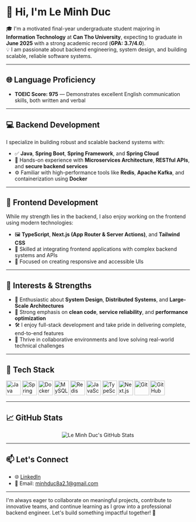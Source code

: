 # 👋 Hi, I'm Le Minh Duc

🎓 I'm a motivated final-year undergraduate student majoring in **Information Technology** at **Can Tho University**, expecting to graduate in **June 2025** with a strong academic record (**GPA: 3.7/4.0**).  
💡 I am passionate about backend engineering, system design, and building scalable, reliable software systems.

---

## 🌐 Language Proficiency

- **TOEIC Score: 975** — Demonstrates excellent English communication skills, both written and verbal

---

## 💻 Backend Development

I specialize in building robust and scalable backend systems with:
- ✅ **Java**, **Spring Boot**, **Spring Framework**, and **Spring Cloud**
- 🧱 Hands-on experience with **Microservices Architecture**, **RESTful APIs**, and **secure backend services**
- ⚙️ Familiar with high-performance tools like **Redis**, **Apache Kafka**, and containerization using **Docker**

---

## 🎨 Frontend Development

While my strength lies in the backend, I also enjoy working on the frontend using modern technologies:
- 🖼️ **TypeScript**, **Next.js (App Router & Server Actions)**, and **Tailwind CSS**
- 🔌 Skilled at integrating frontend applications with complex backend systems and APIs
- 📱 Focused on creating responsive and accessible UIs

---

## 🧠 Interests & Strengths

- 💭 Enthusiastic about **System Design**, **Distributed Systems**, and **Large-Scale Architectures**
- 🧩 Strong emphasis on **clean code**, **service reliability**, and **performance optimization**
- 🛠️ I enjoy full-stack development and take pride in delivering complete, end-to-end features
- 🤝 Thrive in collaborative environments and love solving real-world technical challenges

---

## 🧰 Tech Stack

<p align="left">
  <img src="https://cdn.jsdelivr.net/gh/devicons/devicon/icons/java/java-original.svg" alt="Java" width="40" height="40"/>
  <img src="https://cdn.jsdelivr.net/gh/devicons/devicon/icons/spring/spring-original.svg" alt="Spring" width="40" height="40"/>
  <img src="https://cdn.jsdelivr.net/gh/devicons/devicon/icons/docker/docker-original.svg" alt="Docker" width="40" height="40"/>
  <img src="https://cdn.jsdelivr.net/gh/devicons/devicon/icons/mysql/mysql-original.svg" alt="MySQL" width="40" height="40"/>
  <img src="https://cdn.jsdelivr.net/gh/devicons/devicon/icons/redis/redis-original.svg" alt="Redis" width="40" height="40"/>
  <img src="https://cdn.jsdelivr.net/gh/devicons/devicon/icons/javascript/javascript-original.svg" alt="JavaScript" width="40" height="40"/>
  <img src="https://cdn.jsdelivr.net/gh/devicons/devicon/icons/typescript/typescript-original.svg" alt="TypeScript" width="40" height="40"/>
  <img src="https://cdn.jsdelivr.net/gh/devicons/devicon/icons/nextjs/nextjs-original.svg" alt="Next.js" width="40" height="40"/>
  <img src="https://cdn.jsdelivr.net/gh/devicons/devicon/icons/git/git-original.svg" alt="Git" width="40" height="40"/>
  <img src="https://cdn.jsdelivr.net/gh/devicons/devicon/icons/github/github-original.svg" alt="GitHub" width="40" height="40"/>
</p>

---

## 📈 GitHub Stats

<p align="center">
  <img src="https://github-readme-stats.vercel.app/api?username=minhduc8a2&show_icons=true&theme=radical" alt="Le Minh Duc's GitHub Stats"/>
  <br/>
  
</p>

---

## 📫 Let's Connect

- 🌐 [LinkedIn](https://www.linkedin.com/in/ducle98/)  
- 📧 Email: minhduc8a2.1@gmail.com  

---

I'm always eager to collaborate on meaningful projects, contribute to innovative teams, and continue learning as I grow into a professional backend engineer. Let's build something impactful together! 🚀
